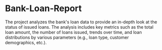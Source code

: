 # Bank-Loan-Report
The project analyzes the bank's loan data to provide an in-depth look at the status of issued loans. The analysis includes key metrics such as the total loan amount, the number of loans issued, trends over time, and loan distributions by various parameters (e.g., loan type, customer demographics, etc.).
